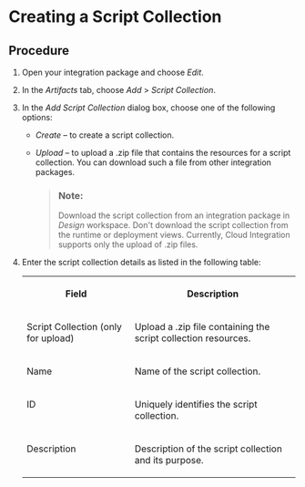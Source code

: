 <!-- loio824bff063c7e4a43a06cede1e9b9737e -->

# Creating a Script Collection



## Procedure

1.  Open your integration package and choose *Edit*.

2.  In the *Artifacts* tab, choose *Add* \> *Script Collection*.

3.  In the *Add Script Collection* dialog box, choose one of the following options:

    -   *Create* – to create a script collection.

    -   *Upload* – to upload a .zip file that contains the resources for a script collection. You can download such a file from other integration packages.

        > ### Note:  
        > Download the script collection from an integration package in *Design* workspace. Don't download the script collection from the runtime or deployment views. Currently, Cloud Integration supports only the upload of .zip files.


4.  Enter the script collection details as listed in the following table:


    <table>
    <tr>
    <th valign="top">

    Field


    
    </th>
    <th valign="top">

    Description


    
    </th>
    </tr>
    <tr>
    <td valign="top">

    Script Collection \(only for upload\)


    
    </td>
    <td valign="top">

    Upload a .zip file containing the script collection resources.


    
    </td>
    </tr>
    <tr>
    <td valign="top">

    Name


    
    </td>
    <td valign="top">

    Name of the script collection.


    
    </td>
    </tr>
    <tr>
    <td valign="top">

    ID


    
    </td>
    <td valign="top">

    Uniquely identifies the script collection.


    
    </td>
    </tr>
    <tr>
    <td valign="top">

    Description


    
    </td>
    <td valign="top">

    Description of the script collection and its purpose.


    
    </td>
    </tr>
    </table>
    

